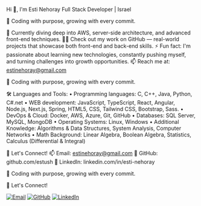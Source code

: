 Hi 👋, I'm Esti Nehoray
Full Stack Developer | Israel

🎯 Coding with purpose, growing with every commit.

🌱 Currently diving deep into AWS, server-side architecture, and advanced front-end techniques.
👨‍💻 Check out my work on GitHub — real-world projects that showcase both front-end and back-end skills.
⚡ Fun fact: I'm passionate about learning new technologies, constantly pushing myself, and turning challenges into growth opportunities.
📫 Reach me at: estinehoray@gmail.com

🎯 Coding with purpose, growing with every commit.

🛠️ Languages and Tools:
• Programming languages: C, C++, Java, Python, C#.net
• WEB development: JavaScript, TypeScript, React, Angular, Node.js, Next.js, Spring, HTML5, CSS, Tailwind CSS, Bootstrap, Sass.
• DevOps & Cloud: Docker, AWS, Azure, Git, GitHub
• Databases: SQL Server, MySQL, MongoDB
• Operating Systems: Linux, Windows
• Additional  Knowledge: Algorithms & Data Structures, System Analysis, Computer Networks
• Math Background: Linear Algebra, Boolean Algebra, Statistics, Calculus (Differential & Integral)

🤝 Let's Connect!
📫 Email: estinehoray@gmail.com
🐙 GitHub: github.com/estush
🔗 LinkedIn: linkedin.com/in/esti-nehoray

🎯 Coding with purpose, growing with every commit.


🤝 Let's Connect!

[![Email](https://img.shields.io/badge/Email-estinehoray@gmail.com-red?style=flat-square&logo=gmail)](mailto:estinehoray@gmail.com)
[![GitHub](https://img.shields.io/badge/GitHub-estush-181717?style=flat-square&logo=github)](https://github.com/estush)
[![LinkedIn](https://img.shields.io/badge/LinkedIn-Esti%20Nehoray-0077B5?style=flat-square&logo=linkedin)](https://www.linkedin.com/in/esti-nehoray/)

